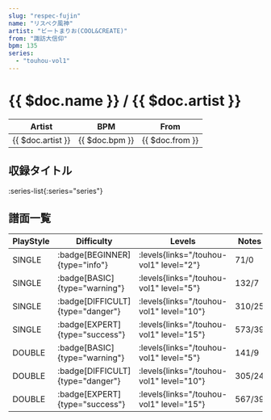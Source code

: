 ```yaml
---
slug: "respec-fujin"
name: "リスペク風神"
artist: "ビートまりお(COOL&CREATE)"
from: "諏訪大信仰"
bpm: 135
series:
  - "touhou-vol1"
---
```


# {{ $doc.name }} / {{ $doc.artist }}

|Artist|BPM|From|
|------|---|----|
|{{ $doc.artist }}|{{ $doc.bpm }}|{{ $doc.from }}|

## 収録タイトル

:series-list{:series="series"}

## 譜面一覧

|PlayStyle|Difficulty|Levels|Notes|Movie|
|---------|----------|------|-----|-----|
|SINGLE| :badge[BEGINNER]{type="info"}| :levels{links="/touhou-vol1" level="2"}|71/0||
|SINGLE| :badge[BASIC]{type="warning"}| :levels{links="/touhou-vol1" level="5"}|132/7||
|SINGLE| :badge[DIFFICULT]{type="danger"}| :levels{links="/touhou-vol1" level="10"}|310/25||
|SINGLE| :badge[EXPERT]{type="success"}| :levels{links="/touhou-vol1" level="15"}|573/39||
|DOUBLE| :badge[BASIC]{type="warning"}| :levels{links="/touhou-vol1" level="5"}|141/9||
|DOUBLE| :badge[DIFFICULT]{type="danger"}| :levels{links="/touhou-vol1" level="10"}|305/24||
|DOUBLE| :badge[EXPERT]{type="success"}| :levels{links="/touhou-vol1" level="15"}|567/39||

